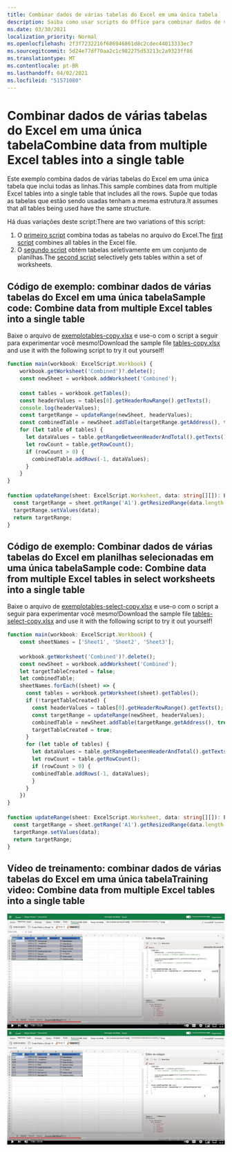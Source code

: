 ```yaml
---
title: Combinar dados de várias tabelas do Excel em uma única tabela
description: Saiba como usar scripts do Office para combinar dados de várias tabelas do Excel em uma única tabela.
ms.date: 03/30/2021
localization_priority: Normal
ms.openlocfilehash: 2f3f7232216f686946861d8c2cdec44013333ec7
ms.sourcegitcommit: 5d24e77df70aa2c1c982275d53213c2a9323ff86
ms.translationtype: MT
ms.contentlocale: pt-BR
ms.lasthandoff: 04/02/2021
ms.locfileid: "51571080"
---
```

# <a name="combine-data-from-multiple-excel-tables-into-a-single-table"></a><span data-ttu-id="3ab76-103">Combinar dados de várias tabelas do Excel em uma única tabela</span><span class="sxs-lookup"><span data-stu-id="3ab76-103">Combine data from multiple Excel tables into a single table</span></span>

<span data-ttu-id="3ab76-104">Este exemplo combina dados de várias tabelas do Excel em uma única tabela que inclui todas as linhas.</span><span class="sxs-lookup"><span data-stu-id="3ab76-104">This sample combines data from multiple Excel tables into a single table that includes all the rows.</span></span> <span data-ttu-id="3ab76-105">Supõe que todas as tabelas que estão sendo usadas tenham a mesma estrutura.</span><span class="sxs-lookup"><span data-stu-id="3ab76-105">It assumes that all tables being used have the same structure.</span></span>

<span data-ttu-id="3ab76-106">Há duas variações deste script:</span><span class="sxs-lookup"><span data-stu-id="3ab76-106">There are two variations of this script:</span></span>

1. <span data-ttu-id="3ab76-107">O [primeiro script](#sample-code-combine-data-from-multiple-excel-tables-into-a-single-table) combina todas as tabelas no arquivo do Excel.</span><span class="sxs-lookup"><span data-stu-id="3ab76-107">The [first script](#sample-code-combine-data-from-multiple-excel-tables-into-a-single-table) combines all tables in the Excel file.</span></span>
1. <span data-ttu-id="3ab76-108">O [segundo script](#sample-code-combine-data-from-multiple-excel-tables-in-select-worksheets-into-a-single-table) obtém tabelas seletivamente em um conjunto de planilhas.</span><span class="sxs-lookup"><span data-stu-id="3ab76-108">The [second script](#sample-code-combine-data-from-multiple-excel-tables-in-select-worksheets-into-a-single-table) selectively gets tables within a set of worksheets.</span></span>

## <a name="sample-code-combine-data-from-multiple-excel-tables-into-a-single-table"></a><span data-ttu-id="3ab76-109">Código de exemplo: combinar dados de várias tabelas do Excel em uma única tabela</span><span class="sxs-lookup"><span data-stu-id="3ab76-109">Sample code: Combine data from multiple Excel tables into a single table</span></span>

<span data-ttu-id="3ab76-110">Baixe o arquivo de <a href="tables-copy.xlsx"> exemplotables-copy.xlsx</a> e use-o com o script a seguir para experimentar você mesmo!</span><span class="sxs-lookup"><span data-stu-id="3ab76-110">Download the sample file <a href="tables-copy.xlsx">tables-copy.xlsx</a> and use it with the following script to try it out yourself!</span></span>

```TypeScript
function main(workbook: ExcelScript.Workbook) {
    workbook.getWorksheet('Combined')?.delete();
    const newSheet = workbook.addWorksheet('Combined');
    
    const tables = workbook.getTables();    
    const headerValues = tables[0].getHeaderRowRange().getTexts();
    console.log(headerValues);
    const targetRange = updateRange(newSheet, headerValues);
    const combinedTable = newSheet.addTable(targetRange.getAddress(), true);
    for (let table of tables) {      
      let dataValues = table.getRangeBetweenHeaderAndTotal().getTexts();
      let rowCount = table.getRowCount();
      if (rowCount > 0) {
        combinedTable.addRows(-1, dataValues);
      }
    }
}

function updateRange(sheet: ExcelScript.Worksheet, data: string[][]): ExcelScript.Range {
  const targetRange = sheet.getRange('A1').getResizedRange(data.length-1, data[0].length-1);
  targetRange.setValues(data);
  return targetRange;
}
```

## <a name="sample-code-combine-data-from-multiple-excel-tables-in-select-worksheets-into-a-single-table"></a><span data-ttu-id="3ab76-111">Código de exemplo: Combinar dados de várias tabelas do Excel em planilhas selecionadas em uma única tabela</span><span class="sxs-lookup"><span data-stu-id="3ab76-111">Sample code: Combine data from multiple Excel tables in select worksheets into a single table</span></span>

<span data-ttu-id="3ab76-112">Baixe o arquivo de <a href="tables-select-copy.xlsx"> exemplotables-select-copy.xlsx</a> e use-o com o script a seguir para experimentar você mesmo!</span><span class="sxs-lookup"><span data-stu-id="3ab76-112">Download the sample file <a href="tables-select-copy.xlsx">tables-select-copy.xlsx</a> and use it with the following script to try it out yourself!</span></span>

```TypeScript
function main(workbook: ExcelScript.Workbook) {
    const sheetNames = ['Sheet1', 'Sheet2', 'Sheet3'];
    
    workbook.getWorksheet('Combined')?.delete();
    const newSheet = workbook.addWorksheet('Combined');
    let targetTableCreated = false;
    let combinedTable;
    sheetNames.forEach((sheet) => {
      const tables = workbook.getWorksheet(sheet).getTables();
      if (!targetTableCreated) {
        const headerValues = tables[0].getHeaderRowRange().getTexts();
        const targetRange = updateRange(newSheet, headerValues);
        combinedTable = newSheet.addTable(targetRange.getAddress(), true);
        targetTableCreated = true;
      }      
      for (let table of tables) {
        let dataValues = table.getRangeBetweenHeaderAndTotal().getTexts();
        let rowCount = table.getRowCount();
        if (rowCount > 0) {
        combinedTable.addRows(-1, dataValues);
        }
      }
    })
}

function updateRange(sheet: ExcelScript.Worksheet, data: string[][]): ExcelScript.Range {
  const targetRange = sheet.getRange('A1').getResizedRange(data.length-1, data[0].length-1);
  targetRange.setValues(data);
  return targetRange;
}
```

## <a name="training-video-combine-data-from-multiple-excel-tables-into-a-single-table"></a><span data-ttu-id="3ab76-113">Vídeo de treinamento: combinar dados de várias tabelas do Excel em uma única tabela</span><span class="sxs-lookup"><span data-stu-id="3ab76-113">Training video: Combine data from multiple Excel tables into a single table</span></span>

<span data-ttu-id="3ab76-114">[![Assista ao vídeo passo a passo sobre como combinar dados de várias tabelas do Excel em uma única tabela](../../images/merge-tables-vid.jpg)](https://youtu.be/di-8JukK3Lc "Vídeo passo a passo sobre como combinar dados de várias tabelas do Excel em uma única tabela")</span><span class="sxs-lookup"><span data-stu-id="3ab76-114">[![Watch step-by-step video on how to combine data from multiple Excel tables into a single table](../../images/merge-tables-vid.jpg)](https://youtu.be/di-8JukK3Lc "Step-by-step video on how to combine data from multiple Excel tables into a single table")</span></span>
